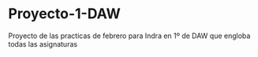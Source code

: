 # Proyecto-1-DAW
Proyecto de las practicas de febrero para Indra en 1º de DAW que engloba todas las asignaturas
